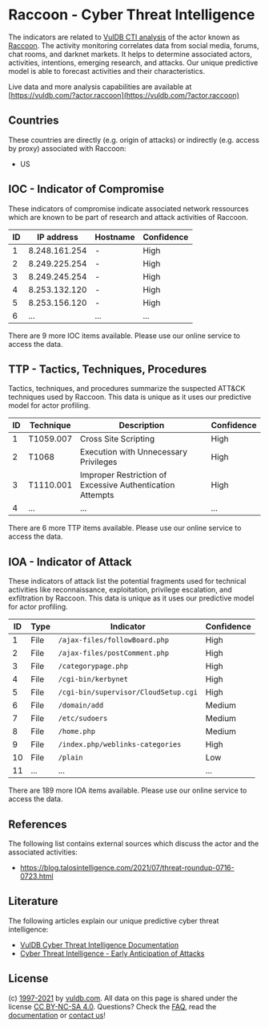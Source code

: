 # Raccoon - Cyber Threat Intelligence

The indicators are related to [VulDB CTI analysis](https://vuldb.com/?doc.cti) of the actor known as [Raccoon](https://vuldb.com/?actor.raccoon). The activity monitoring correlates data from social media, forums, chat rooms, and darknet markets. It helps to determine associated actors, activities, intentions, emerging research, and attacks. Our unique predictive model is able to forecast activities and their characteristics.

Live data and more analysis capabilities are available at [https://vuldb.com/?actor.raccoon](https://vuldb.com/?actor.raccoon)

## Countries

These countries are directly (e.g. origin of attacks) or indirectly (e.g. access by proxy) associated with Raccoon:

* US

## IOC - Indicator of Compromise

These indicators of compromise indicate associated network ressources which are known to be part of research and attack activities of Raccoon.

ID | IP address | Hostname | Confidence
-- | ---------- | -------- | ----------
1 | 8.248.161.254 | - | High
2 | 8.249.225.254 | - | High
3 | 8.249.245.254 | - | High
4 | 8.253.132.120 | - | High
5 | 8.253.156.120 | - | High
6 | ... | ... | ...

There are 9 more IOC items available. Please use our online service to access the data.

## TTP - Tactics, Techniques, Procedures

Tactics, techniques, and procedures summarize the suspected ATT&CK techniques used by Raccoon. This data is unique as it uses our predictive model for actor profiling.

ID | Technique | Description | Confidence
-- | --------- | ----------- | ----------
1 | T1059.007 | Cross Site Scripting | High
2 | T1068 | Execution with Unnecessary Privileges | High
3 | T1110.001 | Improper Restriction of Excessive Authentication Attempts | High
4 | ... | ... | ...

There are 6 more TTP items available. Please use our online service to access the data.

## IOA - Indicator of Attack

These indicators of attack list the potential fragments used for technical activities like reconnaissance, exploitation, privilege escalation, and exfiltration by Raccoon. This data is unique as it uses our predictive model for actor profiling.

ID | Type | Indicator | Confidence
-- | ---- | --------- | ----------
1 | File | `/ajax-files/followBoard.php` | High
2 | File | `/ajax-files/postComment.php` | High
3 | File | `/categorypage.php` | High
4 | File | `/cgi-bin/kerbynet` | High
5 | File | `/cgi-bin/supervisor/CloudSetup.cgi` | High
6 | File | `/domain/add` | Medium
7 | File | `/etc/sudoers` | Medium
8 | File | `/home.php` | Medium
9 | File | `/index.php/weblinks-categories` | High
10 | File | `/plain` | Low
11 | ... | ... | ...

There are 189 more IOA items available. Please use our online service to access the data.

## References

The following list contains external sources which discuss the actor and the associated activities:

* https://blog.talosintelligence.com/2021/07/threat-roundup-0716-0723.html

## Literature

The following articles explain our unique predictive cyber threat intelligence:

* [VulDB Cyber Threat Intelligence Documentation](https://vuldb.com/?doc.cti)
* [Cyber Threat Intelligence - Early Anticipation of Attacks](https://www.scip.ch/en/?labs.20201022)

## License

(c) [1997-2021](https://vuldb.com/?doc.changelog) by [vuldb.com](https://vuldb.com/?doc.about). All data on this page is shared under the license [CC BY-NC-SA 4.0](https://creativecommons.org/licenses/by-nc-sa/4.0/). Questions? Check the [FAQ](https://vuldb.com/?doc.faq), read the [documentation](https://vuldb.com/?doc) or [contact us](https://vuldb.com/?contact)!
